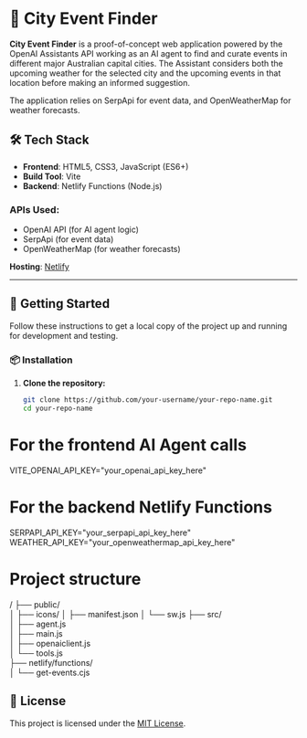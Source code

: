 # 🎉 City Event Finder

**City Event Finder** is a proof-of-concept web application powered by the OpenAI Assistants API working as an AI agent to find and curate events in different major Australian capital cities. The Assistant considers both the upcoming weather for the selected city and the upcoming events in that location before making an informed suggestion.

The application relies on SerpApi for event data, and OpenWeatherMap for weather forecasts.


## 🛠 Tech Stack

- **Frontend**: HTML5, CSS3, JavaScript (ES6+)
- **Build Tool**: Vite
- **Backend**: Netlify Functions (Node.js)

### APIs Used:
- OpenAI API (for AI agent logic)
- SerpApi (for event data)
- OpenWeatherMap (for weather forecasts)

**Hosting**: [Netlify](https://netlify.com)

---

## 🚀 Getting Started

Follow these instructions to get a local copy of the project up and running for development and testing.

### 📦 Installation

1. **Clone the repository:**
   ```bash
   git clone https://github.com/your-username/your-repo-name.git
   cd your-repo-name

# For the frontend AI Agent calls
VITE_OPENAI_API_KEY="your_openai_api_key_here"

# For the backend Netlify Functions
SERPAPI_API_KEY="your_serpapi_api_key_here"
WEATHER_API_KEY="your_openweathermap_api_key_here"

# Project structure
/
├── public/              
│   ├── icons/
│   ├── manifest.json
│   └── sw.js
├── src/                 
│   ├── agent.js         
│   ├── main.js          
│   ├── openaiclient.js  
│   └── tools.js        
├── netlify/functions/   
│   └── get-events.cjs   


## 📄 License

This project is licensed under the [MIT License](LICENSE).

